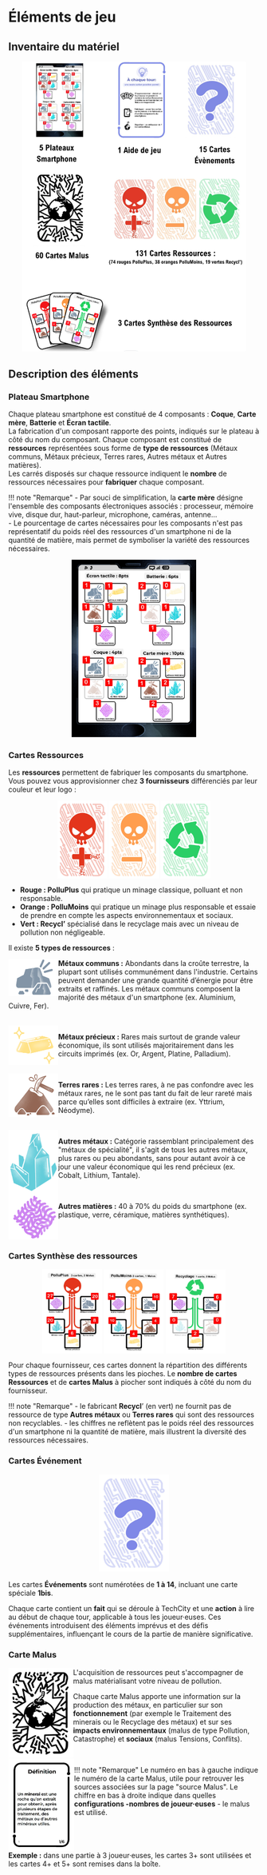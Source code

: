 # Éléments de jeu

## Inventaire du matériel
<center>
    <img alt="InventaireMateriel.png" src="../img/InventaireMateriel.png" width="450" />
</center>

## Description des éléments   

### Plateau Smartphone  

Chaque plateau smartphone est constitué de 4 composants : **Coque**, **Carte mère**, **Batterie** et **Écran tactile**.    
La fabrication d'un composant rapporte des points, indiqués sur le plateau à côté du nom du composant. 
Chaque composant est constitué de **ressources** représentées sous forme de **type de ressources** (Métaux communs, Métaux précieux, Terres rares, Autres métaux et Autres matières).  
Les carrés disposés sur chaque ressource indiquent le **nombre** de ressources nécessaires pour **fabriquer** chaque composant.

!!! note "Remarque"
    - Par souci de simplification, la **carte mère** désigne l'ensemble des composants électroniques associés : processeur, mémoire vive, disque dur, haut-parleur, microphone, caméras, antenne...  
    - Le pourcentage de cartes nécessaires pour les composants n'est pas représentatif du poids réel des ressources d'un smartphone ni de la quantité de matière, mais permet de symboliser la variété des ressources nécessaires.
<center>
<img alt="Plateau.jpeg" src="../img/Plateau.jpeg" width="250"/>
</center>

### Cartes Ressources 
Les **ressources** permettent de fabriquer les composants du smartphone.
Vous pouvez vous approvisionner chez **3 fournisseurs** différenciés par leur couleur et leur logo :    
  <center>
<img alt="cartePlluPlus.jpg" src="../img/cartePlluPlus.jpg" width="100" align="center"/>
<img alt="cartePolluMoins.jpg" src="../img/cartePolluMoins.jpg" width="100" align="center"/>
<img alt="carteRecycl.jpg" src="../img/carteRecycl.jpg" width="100" align="center"/>
</center>

- **Rouge : PolluPlus**
qui pratique un minage classique, polluant et non responsable.
- **Orange : PolluMoins**
qui pratique un minage plus responsable et essaie de prendre en compte les aspects environnementaux et sociaux.      
- **Vert : Recycl’**
spécialisé dans le recyclage mais avec un niveau de pollution non négligeable.  
  
Il existe **5 types de ressources** :  

<img alt="MetalCommun.png" src="../img/MetalCommun.png" width="100" align="left"/>

**Métaux communs :** Abondants dans la croûte terrestre, la plupart sont utilisés communément dans l'industrie. Certains peuvent demander une grande quantité d’énergie pour être extraits et raffinés. Les métaux communs composent la majorité des métaux d'un smartphone (ex. Aluminium, Cuivre, Fer).

<br clear="left"/>

<img alt="MetalPrecieux.png" src="../img/MetalPrecieux.png" width="100" align="left"/>

**Métaux précieux :** Rares mais surtout de grande valeur économique, ils sont utilisés majoritairement dans les circuits imprimés (ex. Or, Argent, Platine, Palladium).

<br clear="left"/>

<img alt="TerreRare.png" src="../img/TerreRare.png" width="100" align="left"/>

**Terres rares :** Les terres rares, à ne pas confondre avec les métaux rares, ne le sont pas tant du fait de leur rareté mais parce qu’elles sont difficiles à extraire (ex. Yttrium, Néodyme).

<br clear="left"/>

<img alt="MetalAutre.png" src="../img/AutresMetaux.png" width="100" align="left"/>

**Autres métaux :** Catégorie rassemblant principalement des "métaux de spécialité", il s'agit de tous les autres métaux, plus rares ou peu abondants, sans pour autant avoir à ce jour une valeur économique qui les rend précieux (ex. Cobalt, Lithium, Tantale).

<br clear="left"/>

<img alt="AutreMateriel.png" src="../img/AutreMateriel.png" width="100" align="left"/>

**Autres matières :** 40 à 70% du poids du smartphone (ex. plastique, verre, céramique, matières synthétiques).

<br clear="left"/>

### Cartes Synthèse des ressources  

<center>
<img alt="carteSynthesePolluPlus.png" src="../img/carteSynthesePolluPlus.png" width="120" align="center"/>
<img alt="carteSynthesePolluMoins.png" src="../img/carteSynthesePolluMoins.png" width="120" align="center"/>
<img alt="carteSyntheseRecycl.png" src="../img/carteSyntheseRecycl.png" width="120" align="center"/>
</center>

Pour chaque fournisseur, ces cartes donnent la répartition des différents types de ressources présents dans les pioches. Le **nombre de cartes Ressources** et de **cartes Malus** à piocher sont indiqués à côté du nom du fournisseur.

!!! note "Remarque"
    - le fabricant **Recycl**’ (en vert) ne fournit pas de ressource de type **Autres métaux** ou **Terres rares** qui sont des ressources non recyclables. 
    - les chiffres ne reflètent pas le poids réel des ressources d'un smartphone ni la quantité de matière, mais illustrent la diversité des ressources nécessaires.

### Cartes Événement
<center>
<img alt="carteEvenement.png" src="../img/carteEvenement.png" width="140"/>
</center>

Les cartes **Événements** sont numérotées de **1 à 14**, incluant une carte spéciale **1bis**. 

Chaque carte contient un **fait** qui se déroule à TechCity et une **action** à lire au début de chaque tour, applicable à tous les joueur·euses. Ces événements introduisent des éléments imprévus et des défis supplémentaires, influençant le cours de la partie de manière significative.

### Carte Malus

<img alt="carteMalusVerso.png" src="../img/carteMalusVerso.png" width="130" align="left"/>

L'acquisition de ressources peut s'accompagner de malus matérialisant votre niveau de pollution.

Chaque carte Malus apporte une information sur la production des métaux, en particulier sur son **fonctionnement** (par exemple le Traitement des minerais ou le Recyclage des métaux) et sur ses **impacts environnementaux** (malus de type Pollution, Catastrophe) et **sociaux** (malus Tensions, Conflits).

<br clear="left"/>

<img alt="carteMalusRecto.png" src="../img/carteMalusRecto.png" width="132" align="left"/>


!!! note "Remarque"
    Le numéro en bas à gauche indique le numéro de la carte Malus, utile pour retrouver les sources associées sur la page "source Malus".
Le chiffre en bas à droite indique dans quelles **configurations -nombres de joueur·euses** - le malus est utilisé.
<br clear="left"/>
**Exemple :** dans une partie à 3 joueur·euses, les cartes 3+ sont utilisées et les cartes 4+ et 5+ sont remises dans la boîte.

